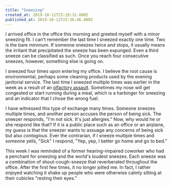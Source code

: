 ```yaml
---
title: "Sneezing"
created_at: 2019-10-11T23:19:32.000Z
published_at: 2019-10-11T23:36:46.000Z
---
```

I arrived office in the office this morning and greeted myself with a minor sneezing fit. I can't remember the last time I sneezed exactly one time. Two is the bare minimum. If someone sneezes twice and stops, it usually means the irritant that precipitated the sneeze has been expunged. Even a third sneeze can be classified as such. Once you reach four consecutive sneezes, however, something else is going on. 

I sneezed four times upon entering my office. I believe the root cause is environmental, perhaps some cleaning products used by the evening janitorial service. The last time I sneezed multiple times was earlier in the week as a result of an [olfactory assault](https://200wordsaday.com/words/an-olfactory-assault-286235d9d10c320758). Sometimes my nose will get congested or start running during a meal, which is a harbinger for sneezing and an indicator that I chose the wrong fuel.

I have witnessed this type of exchange many times. Someone sneezes multiple times, and another person accuses the person of being sick. The sneezer responds, "I'm not sick. It's just allergies." Now, why would he or she respond like that? If it is a public place such as an office or an airplane, my guess is that the sneezer wants to assuage any concerns of being sick but also _contagious_. Ever the contrarian, if I sneeze multiple times and someone yells, "Sick" I respond, "Yep, yep, I better go home and go to bed."

This week I was reminded of a former hearing-impaired coworker who had a penchant for sneezing and the world's loudest sneezes. Each sneeze was a combination of shout-cough-sneeze that reverberated throughout the office. After the first few times, it no longer jolted me. In fact, I rather enjoyed watching it shake up people who were otherwise calmly sitting at their cubicles "resting their eyes."
